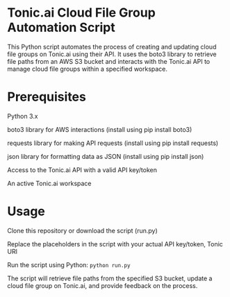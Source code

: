 # Tonic.ai Cloud File Group Automation Script
This Python script automates the process of creating and updating cloud file groups on Tonic.ai using their API. It uses the boto3 library to retrieve file paths from an AWS S3 bucket and interacts with the Tonic.ai API to manage cloud file groups within a specified workspace.

# Prerequisites
Python 3.x

boto3 library for AWS interactions (install using pip install boto3)

requests library for making API requests (install using pip install requests)

json library for formatting data as JSON (install using pip install json)

Access to the Tonic.ai API with a valid API key/token

An active Tonic.ai workspace

# Usage
Clone this repository or download the script (run.py)

Replace the placeholders in the script with your actual API key/token, Tonic URl

Run the script using Python:
```python run.py```

The script will retrieve file paths from the specified S3 bucket, update a cloud file group on Tonic.ai, and provide feedback on the process.
